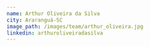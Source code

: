 ```yaml
---
name: Arthur Oliveira da Silva
city: Araranguá-SC
image_path: /images/team/arthur_oliveira.jpg
linkedin: arthuroliveiradasilva
---
```

